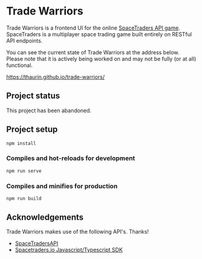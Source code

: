 # Trade Warriors

Trade Warriors is a frontend UI for the online [SpaceTraders API game](https://spacetraders.io/).
SpaceTraders is a multiplayer space trading game built entirely on RESTful API endpoints.

You can see the current state of Trade Warriors at the address below. Please note that it is
actively being worked on and may not be fully (or at all) functional.

https://thaurin.github.io/trade-warriors/

## Project status

This project has been abandoned.

## Project setup

```
npm install
```

### Compiles and hot-reloads for development

```
npm run serve
```

### Compiles and minifies for production

```
npm run build
```

## Acknowledgements

Trade Warriors makes use of the following API's. Thanks!

- [SpaceTradersAPI](https://api.spacetraders.io/)
- [Spacetraders.io Javascript/Typescript SDK](https://github.com/notVitaliy/spacetraders-io)
